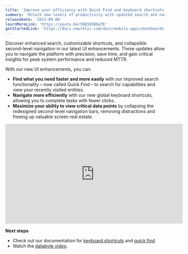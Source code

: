```yaml
---
title: 'Improve your efficiency with Quick Find and keyboard shortcuts'
summary: 'Unlock new levels of productivity with updated search and navigation functionalities'
releaseDate: '2023-09-06'
learnMoreLink: 'https://youtu.be/SNb503B6qTE' 
getStartedLink: 'https://docs.newrelic.com/docs/mobile-apps/dashboards-new-relic-mobile-apps/'
---
```


Discover enhanced search, customizable shortcuts, and collapsible second-level navigation in our latest UI enhancements. These updates allow you to navigate the platform with precision, save time, and gain critical insights for peak system performance and reduced MTTR.

With our new UI enhancements, you can:
* **Find what you need faster and more easily** with our improved search functionality – now called Quick Find – to search for capabilities and view your recently visited entities.
* **Navigate more efficiently** with our new global keyboard shortcuts, allowing you to complete tasks with fewer clicks.
* **Maximize your ability to view critical data points** by collapsing the redesigned second-level navigation bars, removing distractions and freeing up valuable screen real estate.

<iframe width="560" height="315" src="https://youtu.be/SNb503B6qTE" frameborder="0" allow="accelerometer; autoplay; clipboard-write; encrypted-media; gyroscope; picture-in-picture" allowfullscreen></iframe>

**Next steps**

* Check out our documentation for [keyboard shortcuts](https://docs.newrelic.com/docs/mobile-apps/dashboards-new-relic-mobile-apps/) and [quick find](https://docs.newrelic.com/docs/new-relic-solutions/new-relic-one/core-concepts/search-filter-entities/) 
* Watch the [databyte video](https://www.youtube.com/watch?v=t2x20sW0HqM).